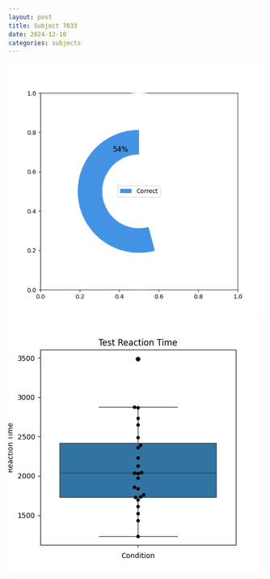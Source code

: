 ```yaml
---
layout: post
title: Subject 7033
date: 2024-12-10
categories: subjects
---
```


![](data/7033/run-25/7033_FN_acc_test.png)
![](data/7033/run-25/7033_FN_rt.png)

